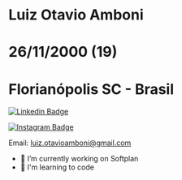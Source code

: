 # Luiz Otavio Amboni 
# 26/11/2000 (19)
# Florianópolis SC - Brasil

[![Linkedin Badge](https://img.shields.io/badge/-LinkedIn-blue?style=flat-square&logo=Linkedin&logoColor=white&link=https://www.linkedin.com/in/luiz-otavio-a-892a0a122/)](https://www.linkedin.com/in/luiz-otavio-a-892a0a122/)

[![Instagram Badge](https://img.shields.io/badge/-Instagram-pink?style=flat-square&logo=Instagram&logoColor=white&link=https://www.instagram.com/luiz.amboni/)](https://www.instagram.com/luiz.amboni/)

Email: luiz.otavioamboni@gmail.com

- 🔭 I’m currently working on Softplan
- 🌱 I'm learning to code
